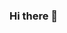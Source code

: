 ### Hi there 👋

<!--
**Exception-Harsh/Exception-Harsh** is a ✨ _special_ ✨ repository because its `README.md` (this file) appears on your GitHub profile.

Here are some ideas to get you started:

- 🔭 I’m currently working on App Development using Java
- 🌱 I’m currently learning Java, Python and DSA
- 👯 I’m looking to collaborate on ...
- 🤔 I’m looking for help with ...
- 💬 Ask me about ...
- 📫 How to reach me: harsh180403singh@gmail.com
- 😄 Pronouns: ...
- ⚡ Fun fact: ...
-->
